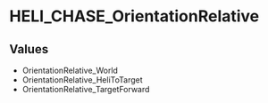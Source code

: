 # HELI_CHASE_OrientationRelative

## Values
* OrientationRelative_World
* OrientationRelative_HeliToTarget
* OrientationRelative_TargetForward